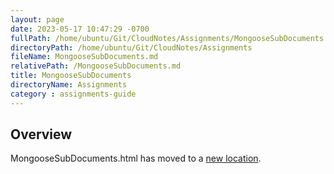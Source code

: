 ```yaml
---
layout: page
date: 2023-05-17 10:47:29 -0700
fullPath: /home/ubuntu/Git/CloudNotes/Assignments/MongooseSubDocuments.md
directoryPath: /home/ubuntu/Git/CloudNotes/Assignments
fileName: MongooseSubDocuments.md
relativePath: /MongooseSubDocuments.md
title: MongooseSubDocuments
directoryName: Assignments
category : assignments-guide
---
```


## Overview

MongooseSubDocuments.html has moved to a [new location](/mongo-guide/MongooseSubDocuments.html).
